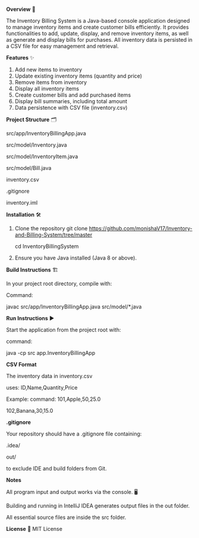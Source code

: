 **Overview** 🧾

The Inventory Billing System is a Java-based console application designed to manage inventory items and create customer bills efficiently. It provides functionalities to add, update, display, and remove inventory items, as well as generate and display bills for purchases. All inventory data is persisted in a CSV file for easy management and retrieval.

**Features** ✨
1) Add new items to inventory
2) Update existing inventory items (quantity and price)
3) Remove items from inventory
4) Display all inventory items
5) Create customer bills and add purchased items
6) Display bill summaries, including total amount
7) Data persistence with CSV file (inventory.csv)

**Project Structure** 🗂️

src/app/InventoryBillingApp.java

src/model/Inventory.java

src/model/InventoryItem.java

src/model/Bill.java

inventory.csv

.gitignore

inventory.iml
   
**Installation** 🛠️
1. Clone the repository
   git clone https://github.com/monishaV17/Inventory-and-Billing-System/tree/master
   
   cd InventoryBillingSystem
3. Ensure you have Java installed (Java 8 or above).
   
**Build Instructions** 🏗️

  In your project root directory, compile with:
  
Command:

  javac src/app/InventoryBillingApp.java src/model/*.java

**Run Instructions** ▶️

Start the application from the project root with:

command:

  java -cp src app.InventoryBillingApp
  
**CSV Format**

The inventory data in inventory.csv 

uses:
ID,Name,Quantity,Price

Example:
command:
  101,Apple,50,25.0
  
  102,Banana,30,15.0

**.gitignore**

Your repository should have a .gitignore file containing:

.idea/

out/

to exclude IDE and build folders from Git.

**Notes**

All program input and output works via the console. 🖥️

Building and running in IntelliJ IDEA generates output files in the out folder.

All essential source files are inside the src folder.

**License** 📜
MIT License
   


